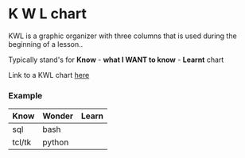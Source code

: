 # K W L chart

KWL is a graphic organizer with three columns that is used during the beginning of a lesson..

Typically stand's for **Know** - **what I WANT to know** - **Learnt** chart

Link to a KWL chart [here](k-w-l.pdf)

### Example

| Know | Wonder  | Learn  |
|------|---------|--------|
| sql  | bash    |        |
| tcl/tk | python|        |

